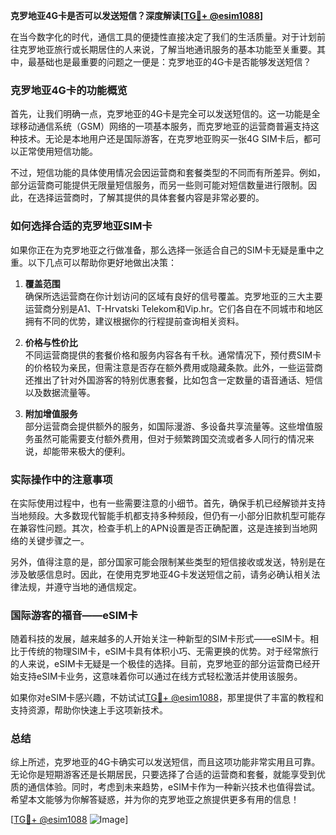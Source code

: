**克罗地亚4G卡是否可以发送短信？深度解读[[TG💪+ @esim1088](https://t.me/s/esim1088)]**

在当今数字化的时代，通信工具的便捷性直接决定了我们的生活质量。对于计划前往克罗地亚旅行或长期居住的人来说，了解当地通讯服务的基本功能至关重要。其中，最基础也是最重要的问题之一便是：克罗地亚的4G卡是否能够发送短信？

### 克罗地亚4G卡的功能概览

首先，让我们明确一点，克罗地亚的4G卡是完全可以发送短信的。这一功能是全球移动通信系统（GSM）网络的一项基本服务，而克罗地亚的运营商普遍支持这种技术。无论是本地用户还是国际游客，在克罗地亚购买一张4G SIM卡后，都可以正常使用短信功能。

不过，短信功能的具体使用情况会因运营商和套餐类型的不同而有所差异。例如，部分运营商可能提供无限量短信服务，而另一些则可能对短信数量进行限制。因此，在选择运营商时，了解其提供的具体套餐内容是非常必要的。

### 如何选择合适的克罗地亚SIM卡

如果你正在为克罗地亚之行做准备，那么选择一张适合自己的SIM卡无疑是重中之重。以下几点可以帮助你更好地做出决策：

1. **覆盖范围**  
   确保所选运营商在你计划访问的区域有良好的信号覆盖。克罗地亚的三大主要运营商分别是A1、T-Hrvatski Telekom和Vip.hr。它们各自在不同城市和地区拥有不同的优势，建议根据你的行程提前查询相关资料。

2. **价格与性价比**  
   不同运营商提供的套餐价格和服务内容各有千秋。通常情况下，预付费SIM卡的价格较为亲民，但需注意是否存在额外费用或隐藏条款。此外，一些运营商还推出了针对外国游客的特别优惠套餐，比如包含一定数量的语音通话、短信以及数据流量等。

3. **附加增值服务**  
   部分运营商会提供额外的服务，如国际漫游、多设备共享流量等。这些增值服务虽然可能需要支付额外费用，但对于频繁跨国交流或者多人同行的情况来说，却能带来极大的便利。

### 实际操作中的注意事项

在实际使用过程中，也有一些需要注意的小细节。首先，确保手机已经解锁并支持当地频段。大多数现代智能手机都支持多种频段，但仍有一小部分旧款机型可能存在兼容性问题。其次，检查手机上的APN设置是否正确配置，这是连接到当地网络的关键步骤之一。

另外，值得注意的是，部分国家可能会限制某些类型的短信接收或发送，特别是在涉及敏感信息时。因此，在使用克罗地亚4G卡发送短信之前，请务必确认相关法律法规，并遵守当地的通信规定。

### 国际游客的福音——eSIM卡

随着科技的发展，越来越多的人开始关注一种新型的SIM卡形式——eSIM卡。相比于传统的物理SIM卡，eSIM卡具有体积小巧、无需更换的优势。对于经常旅行的人来说，eSIM卡无疑是一个极佳的选择。目前，克罗地亚的部分运营商已经开始支持eSIM卡业务，这意味着你可以通过在线方式轻松激活并使用该服务。

如果你对eSIM卡感兴趣，不妨试试[TG💪+ @esim1088](https://t.me/s/esim1088)，那里提供了丰富的教程和支持资源，帮助你快速上手这项新技术。

### 总结

综上所述，克罗地亚的4G卡确实可以发送短信，而且这项功能非常实用且可靠。无论你是短期游客还是长期居民，只要选择了合适的运营商和套餐，就能享受到优质的通信体验。同时，考虑到未来趋势，eSIM卡作为一种新兴技术也值得尝试。希望本文能够为你解答疑惑，并为你的克罗地亚之旅提供更多有用的信息！

[[TG💪+ @esim1088](https://t.me/s/esim1088) ![Image](https://i.postimg.cc/4NQfJmqS/Snipaste-2025-05-13-00-14-12.png)]